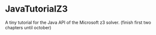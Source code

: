 # JavaTutorialZ3

A tiny tutorial for the Java API of the Microsoft z3 solver.
(finish first two chapters until october)
